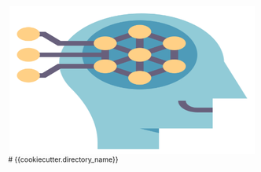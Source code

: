 <center>
<img src="img/machine-learning.png" alt="Amazing icon that represent the project" width="500" height="300">
</center>
# {{cookiecutter.directory_name}}
